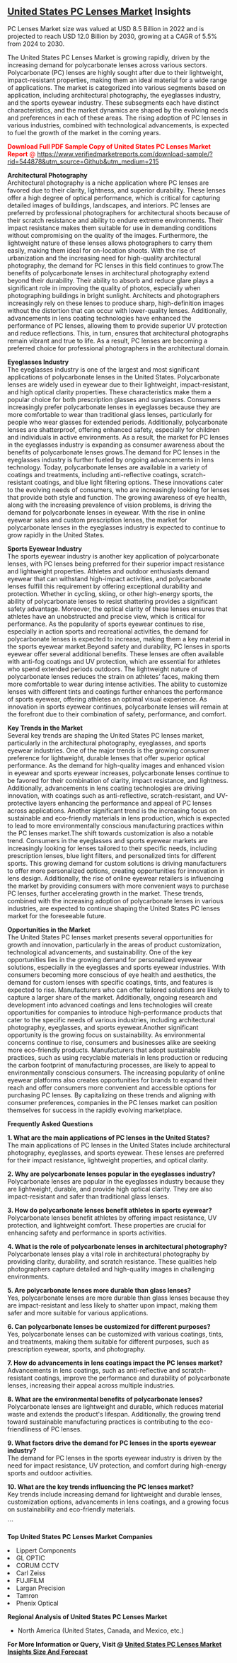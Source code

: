 <h2><a href="https://www.verifiedmarketreports.com/download-sample/?rid=544878&amp;utm_source=Github&amp;utm_medium=215" target="_blank">United States PC Lenses Market</a> Insights</h2><p>PC Lenses Market size was valued at USD 8.5 Billion in 2022 and is projected to reach USD 12.0 Billion by 2030, growing at a CAGR of 5.5% from 2024 to 2030.</p><p><p>The United States PC Lenses Market is growing rapidly, driven by the increasing demand for polycarbonate lenses across various sectors. Polycarbonate (PC) lenses are highly sought after due to their lightweight, impact-resistant properties, making them an ideal material for a wide range of applications. The market is categorized into various segments based on application, including architectural photography, the eyeglasses industry, and the sports eyewear industry. These subsegments each have distinct characteristics, and the market dynamics are shaped by the evolving needs and preferences in each of these areas. The rising adoption of PC lenses in various industries, combined with technological advancements, is expected to fuel the growth of the market in the coming years. <p><span class=""><span style="color: #ff0000;"><strong>Download Full PDF Sample Copy of United States PC Lenses Market Report</strong> @ </span><a href="https://www.verifiedmarketreports.com/download-sample/?rid=544878&amp;utm_source=Github&amp;utm_medium=215" target="_blank">https://www.verifiedmarketreports.com/download-sample/?rid=544878&amp;utm_source=Github&amp;utm_medium=215</a></span></p></p><p><b>Architectural Photography</b><br>Architectural photography is a niche application where PC lenses are favored due to their clarity, lightness, and superior durability. These lenses offer a high degree of optical performance, which is critical for capturing detailed images of buildings, landscapes, and interiors. PC lenses are preferred by professional photographers for architectural shoots because of their scratch resistance and ability to endure extreme environments. Their impact resistance makes them suitable for use in demanding conditions without compromising on the quality of the images. Furthermore, the lightweight nature of these lenses allows photographers to carry them easily, making them ideal for on-location shoots. With the rise of urbanization and the increasing need for high-quality architectural photography, the demand for PC lenses in this field continues to grow.The benefits of polycarbonate lenses in architectural photography extend beyond their durability. Their ability to absorb and reduce glare plays a significant role in improving the quality of photos, especially when photographing buildings in bright sunlight. Architects and photographers increasingly rely on these lenses to produce sharp, high-definition images without the distortion that can occur with lower-quality lenses. Additionally, advancements in lens coating technologies have enhanced the performance of PC lenses, allowing them to provide superior UV protection and reduce reflections. This, in turn, ensures that architectural photographs remain vibrant and true to life. As a result, PC lenses are becoming a preferred choice for professional photographers in the architectural domain.</p><p><b>Eyeglasses Industry</b><br>The eyeglasses industry is one of the largest and most significant applications of polycarbonate lenses in the United States. Polycarbonate lenses are widely used in eyewear due to their lightweight, impact-resistant, and high optical clarity properties. These characteristics make them a popular choice for both prescription glasses and sunglasses. Consumers increasingly prefer polycarbonate lenses in eyeglasses because they are more comfortable to wear than traditional glass lenses, particularly for people who wear glasses for extended periods. Additionally, polycarbonate lenses are shatterproof, offering enhanced safety, especially for children and individuals in active environments. As a result, the market for PC lenses in the eyeglasses industry is expanding as consumer awareness about the benefits of polycarbonate lenses grows.The demand for PC lenses in the eyeglasses industry is further fueled by ongoing advancements in lens technology. Today, polycarbonate lenses are available in a variety of coatings and treatments, including anti-reflective coatings, scratch-resistant coatings, and blue light filtering options. These innovations cater to the evolving needs of consumers, who are increasingly looking for lenses that provide both style and function. The growing awareness of eye health, along with the increasing prevalence of vision problems, is driving the demand for polycarbonate lenses in eyewear. With the rise in online eyewear sales and custom prescription lenses, the market for polycarbonate lenses in the eyeglasses industry is expected to continue to grow rapidly in the United States.</p><p><b>Sports Eyewear Industry</b><br>The sports eyewear industry is another key application of polycarbonate lenses, with PC lenses being preferred for their superior impact resistance and lightweight properties. Athletes and outdoor enthusiasts demand eyewear that can withstand high-impact activities, and polycarbonate lenses fulfill this requirement by offering exceptional durability and protection. Whether in cycling, skiing, or other high-energy sports, the ability of polycarbonate lenses to resist shattering provides a significant safety advantage. Moreover, the optical clarity of these lenses ensures that athletes have an unobstructed and precise view, which is critical for performance. As the popularity of sports eyewear continues to rise, especially in action sports and recreational activities, the demand for polycarbonate lenses is expected to increase, making them a key material in the sports eyewear market.Beyond safety and durability, PC lenses in sports eyewear offer several additional benefits. These lenses are often available with anti-fog coatings and UV protection, which are essential for athletes who spend extended periods outdoors. The lightweight nature of polycarbonate lenses reduces the strain on athletes’ faces, making them more comfortable to wear during intense activities. The ability to customize lenses with different tints and coatings further enhances the performance of sports eyewear, offering athletes an optimal visual experience. As innovation in sports eyewear continues, polycarbonate lenses will remain at the forefront due to their combination of safety, performance, and comfort.</p><p><b>Key Trends in the Market</b><br>Several key trends are shaping the United States PC lenses market, particularly in the architectural photography, eyeglasses, and sports eyewear industries. One of the major trends is the growing consumer preference for lightweight, durable lenses that offer superior optical performance. As the demand for high-quality images and enhanced vision in eyewear and sports eyewear increases, polycarbonate lenses continue to be favored for their combination of clarity, impact resistance, and lightness. Additionally, advancements in lens coating technologies are driving innovation, with coatings such as anti-reflective, scratch-resistant, and UV-protective layers enhancing the performance and appeal of PC lenses across applications. Another significant trend is the increasing focus on sustainable and eco-friendly materials in lens production, which is expected to lead to more environmentally conscious manufacturing practices within the PC lenses market.The shift towards customization is also a notable trend. Consumers in the eyeglasses and sports eyewear markets are increasingly looking for lenses tailored to their specific needs, including prescription lenses, blue light filters, and personalized tints for different sports. This growing demand for custom solutions is driving manufacturers to offer more personalized options, creating opportunities for innovation in lens design. Additionally, the rise of online eyewear retailers is influencing the market by providing consumers with more convenient ways to purchase PC lenses, further accelerating growth in the market. These trends, combined with the increasing adoption of polycarbonate lenses in various industries, are expected to continue shaping the United States PC lenses market for the foreseeable future.</p><p><b>Opportunities in the Market</b><br>The United States PC lenses market presents several opportunities for growth and innovation, particularly in the areas of product customization, technological advancements, and sustainability. One of the key opportunities lies in the growing demand for personalized eyewear solutions, especially in the eyeglasses and sports eyewear industries. With consumers becoming more conscious of eye health and aesthetics, the demand for custom lenses with specific coatings, tints, and features is expected to rise. Manufacturers who can offer tailored solutions are likely to capture a larger share of the market. Additionally, ongoing research and development into advanced coatings and lens technologies will create opportunities for companies to introduce high-performance products that cater to the specific needs of various industries, including architectural photography, eyeglasses, and sports eyewear.Another significant opportunity is the growing focus on sustainability. As environmental concerns continue to rise, consumers and businesses alike are seeking more eco-friendly products. Manufacturers that adopt sustainable practices, such as using recyclable materials in lens production or reducing the carbon footprint of manufacturing processes, are likely to appeal to environmentally conscious consumers. The increasing popularity of online eyewear platforms also creates opportunities for brands to expand their reach and offer consumers more convenient and accessible options for purchasing PC lenses. By capitalizing on these trends and aligning with consumer preferences, companies in the PC lenses market can position themselves for success in the rapidly evolving marketplace.</p><p><b>Frequently Asked Questions</b></p><p><b>1. What are the main applications of PC lenses in the United States?</b><br>The main applications of PC lenses in the United States include architectural photography, eyeglasses, and sports eyewear. These lenses are preferred for their impact resistance, lightweight properties, and optical clarity.</p><p><b>2. Why are polycarbonate lenses popular in the eyeglasses industry?</b><br>Polycarbonate lenses are popular in the eyeglasses industry because they are lightweight, durable, and provide high optical clarity. They are also impact-resistant and safer than traditional glass lenses.</p><p><b>3. How do polycarbonate lenses benefit athletes in sports eyewear?</b><br>Polycarbonate lenses benefit athletes by offering impact resistance, UV protection, and lightweight comfort. These properties are crucial for enhancing safety and performance in sports activities.</p><p><b>4. What is the role of polycarbonate lenses in architectural photography?</b><br>Polycarbonate lenses play a vital role in architectural photography by providing clarity, durability, and scratch resistance. These qualities help photographers capture detailed and high-quality images in challenging environments.</p><p><b>5. Are polycarbonate lenses more durable than glass lenses?</b><br>Yes, polycarbonate lenses are more durable than glass lenses because they are impact-resistant and less likely to shatter upon impact, making them safer and more suitable for various applications.</p><p><b>6. Can polycarbonate lenses be customized for different purposes?</b><br>Yes, polycarbonate lenses can be customized with various coatings, tints, and treatments, making them suitable for different purposes, such as prescription eyewear, sports, and photography.</p><p><b>7. How do advancements in lens coatings impact the PC lenses market?</b><br>Advancements in lens coatings, such as anti-reflective and scratch-resistant coatings, improve the performance and durability of polycarbonate lenses, increasing their appeal across multiple industries.</p><p><b>8. What are the environmental benefits of polycarbonate lenses?</b><br>Polycarbonate lenses are lightweight and durable, which reduces material waste and extends the product's lifespan. Additionally, the growing trend toward sustainable manufacturing practices is contributing to the eco-friendliness of PC lenses.</p><p><b>9. What factors drive the demand for PC lenses in the sports eyewear industry?</b><br>The demand for PC lenses in the sports eyewear industry is driven by the need for impact resistance, UV protection, and comfort during high-energy sports and outdoor activities.</p><p><b>10. What are the key trends influencing the PC lenses market?</b><br>Key trends include increasing demand for lightweight and durable lenses, customization options, advancements in lens coatings, and a growing focus on sustainability and eco-friendly materials.</p>```</p><p><strong>Top United States PC Lenses Market Companies</strong></p><div data-test-id=""><p><li>Lippert Components</li><li> GL OPTIC</li><li> CORUM CCTV</li><li> Carl Zeiss</li><li> FUJIFILM</li><li> Largan Precision</li><li> Tamron</li><li> Phenix Optical</li></p><div><strong>Regional Analysis of&nbsp;United States PC Lenses Market</strong></div><ul><li dir="ltr"><p dir="ltr">North America&nbsp;(United States, Canada, and Mexico, etc.)</p></li></ul><p><strong>For More Information or Query, Visit @&nbsp;</strong><strong><a href="https://www.verifiedmarketreports.com/product/pc-lenses-market-size-and-forecast/?utm_source=Github&amp;utm_medium=215" target="_blank">United States PC Lenses Market Insights Size And Forecast</a></strong></p></div>
